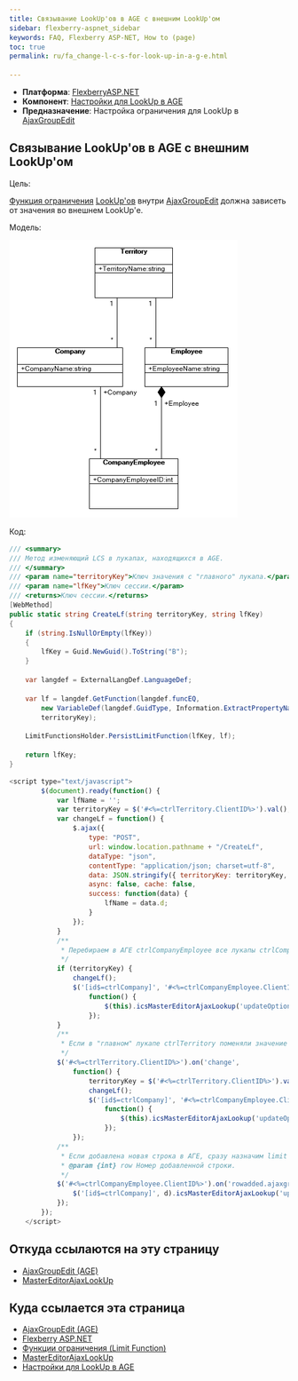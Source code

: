```yaml
---
title: Связывание LookUp'ов в AGE с внешним LookUp'ом
sidebar: flexberry-aspnet_sidebar
keywords: FAQ, Flexberry ASP-NET, How to (page)
toc: true
permalink: ru/fa_change-l-c-s-for-look-up-in-a-g-e.html

---
```


* **Платформа**: [FlexberryASP.NET](fa_flexberry-a-s-p-n-e-t.html)
* **Компонент**: [Настройки для LookUp в AGE](fa_settings-for-look-up-in-a-g-e.html)
* **Предназначение**: Настройка ограничения для LookUp в [AjaxGroupEdit](fa_ajax-group-edit.html) 

## Связывание LookUp'ов в AGE с внешним LookUp'ом

Цель: 

[Функция ограничения](fo_limit-function.html) [LookUp'ов](fa_master-editor-ajax-look-up.html) внутри [AjaxGroupEdit](fa_ajax-group-edit.html) должна зависеть от значения во внешнем LookUp'е.

Модель:

![](/images/pages/products/flexberry-aspnet/aspnet/model.png)

Код:

```cs
/// <summary>
/// Метод изменяющий LCS в лукапах, находящихся в AGE.
/// </summary>
/// <param name="territoryKey">Ключ значения с "главного" лукапа.</param>
/// <param name="lfKey">Ключ сессии.</param>
/// <returns>Ключ сессии.</returns>
[WebMethod]
public static string CreateLf(string territoryKey, string lfKey)
{
    if (string.IsNullOrEmpty(lfKey))
    {
        lfKey = Guid.NewGuid().ToString("B");
    }

    var langdef = ExternalLangDef.LanguageDef;

    var lf = langdef.GetFunction(langdef.funcEQ,
        new VariableDef(langdef.GuidType, Information.ExtractPropertyName<Company>(x => x.Territory)),
        territoryKey);

    LimitFunctionsHolder.PersistLimitFunction(lfKey, lf);

    return lfKey;
}
```

```javascript
<script type="text/javascript">
        $(document).ready(function() {
            var lfName = '';
            var territoryKey = $('#<%=ctrlTerritory.ClientID%>').val();
            var changeLf = function() {
                $.ajax({
                    type: "POST",
                    url: window.location.pathname + "/CreateLf",
                    dataType: "json",
                    contentType: "application/json; charset=utf-8",
                    data: JSON.stringify({ territoryKey: territoryKey, lfKey: lfName }),
                    async: false, cache: false,
                    success: function(data) {
                        lfName = data.d;
                    }
                });
            }
            /**
             * Перебираем в АГЕ ctrlCompanyEmployee все лукапы ctrlCompany и проставляем им измененный limit function.
             */
            if (territoryKey) {
                changeLf();
                $('[id$=ctrlCompany]', '#<%=ctrlCompanyEmployee.ClientID%>').each(
                    function() {
                        $(this).icsMasterEditorAjaxLookup('updateOptions', { lookup: { LFName: lfName } });
                    });
            }
            /**
             * Если в "главном" лукапе ctrlTerritory поменяли значение - то переопределяем все лукапы ctrlCompany в АГЕ ctrlCompanyEmployee.
             */
            $('#<%=ctrlTerritory.ClientID%>').on('change',
                function() {
                    territoryKey = $('#<%=ctrlTerritory.ClientID%>').val();
                    changeLf();
                    $('[id$=ctrlCompany]', '#<%=ctrlCompanyEmployee.ClientID%>').each(
                        function() {
                            $(this).icsMasterEditorAjaxLookup('updateOptions', { lookup: { LFName: lfName } });
                        });
                });
            /**
             * Если добавлена новая строка в АГЕ, сразу назначим limit function.
             * @param {int} row Номер добавленной строки.
             */
            $('#<%=ctrlCompanyEmployee.ClientID%>').on('rowadded.ajaxgroupedit', function(e, d) {
                $('[id$=ctrlCompany]', d).icsMasterEditorAjaxLookup('updateOptions', { lookup: { LFName: lfName } });
            });
        });
    </script>
```

## Откуда ссылаются на эту страницу

* [AjaxGroupEdit (AGE)](fa_ajax-group-edit.html)
* [MasterEditorAjaxLookUp](fa_master-editor-ajax-look-up.html)

## Куда ссылается эта страница

* [AjaxGroupEdit (AGE)](fa_ajax-group-edit.html)
* [Flexberry ASP.NET](fa_flexberry-a-s-p-n-e-t.html)
* [Функции ограничения (Limit Function)](fo_limit-function.html)
* [MasterEditorAjaxLookUp](fa_master-editor-ajax-look-up.html)
* [Настройки для LookUp в AGE](fa_settings-for-look-up-in-a-g-e.html)
